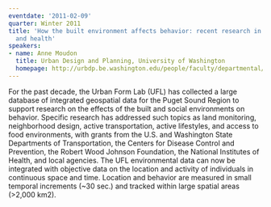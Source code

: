 ```yaml
---
eventdate: '2011-02-09'
quarter: Winter 2011
title: 'How the built environment affects behavior: recent research in active transportation
  and health'
speakers:
- name: Anne Moudon
  title: Urban Design and Planning, University of Washington
  homepage: http://urbdp.be.washington.edu/people/faculty/departmental/profiles/moudon.html
---
```

For the past decade, the Urban Form Lab (UFL) has collected a large database of integrated geospatial data for the Puget Sound Region to support research on the effects of the built and social environments on behavior. Specific research has addressed such topics as land monitoring, neighborhood design, active transportation, active lifestyles, and access to food environments, with grants from the U.S. and Washington State Departments of Transportation, the Centers for Disease Control and Prevention, the Robert Wood Johnson Foundation, the National Institutes of Health, and local agencies. The UFL environmental data can now be integrated with objective data on the location and activity of individuals in continuous space and time. Location and behavior are measured in small temporal increments (~30 sec.) and tracked within large spatial areas (&gt;2,000 km2).
